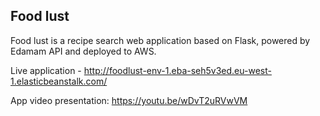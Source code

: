 ## Food lust

Food lust is a recipe search web application based on Flask, powered by Edamam API and deployed to AWS.

Live application - http://foodlust-env-1.eba-seh5v3ed.eu-west-1.elasticbeanstalk.com/

App video presentation: https://youtu.be/wDvT2uRVwVM
